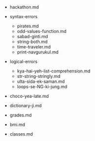 - hackathon.md
- syntax-errors
    - pirates.md
    - odd-values-function.md
    - sabad-ginti.md
    - string-both.md
    - time-traveler.md
    - print-navgurukul.md
- logical-errors
    - kya-hai-yeh-list-comprehension.md
    - str-string-stringly.md
    - ulta-sida-ek-saman.md
    - loops-se-NG-ki-jung.md
    
- choco-yea-late.md
- dictionary-ji.md
- grades.md
- bmi.md
- classes.md
